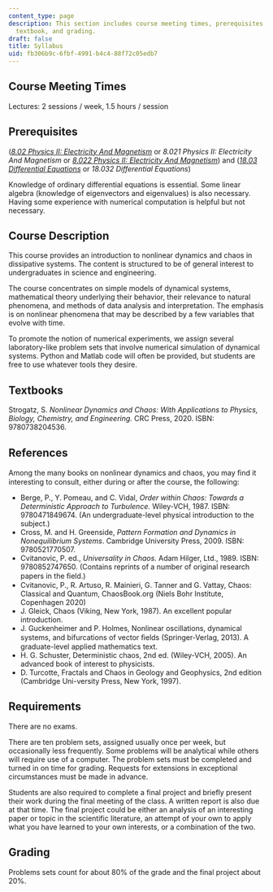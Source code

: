 ```yaml
---
content_type: page
description: This section includes course meeting times, prerequisites, course description,
  textbook, and grading.
draft: false
title: Syllabus
uid: fb306b9c-6fbf-4991-b4c4-88f72c05edb7
---
```

## Course Meeting Times

Lectures: 2 sessions / week, 1.5 hours / session

## Prerequisites

([*8.02 Physics II: Electricity And Magnetism*](https://ocw.mit.edu/courses/8-02-physics-ii-electricity-and-magnetism-spring-2007/) or *8.021 Physics II: Electricity And Magnetism* or [*8.022 Physics II: Electricity And Magnetism*](https://ocw.mit.edu/courses/8-022-physics-ii-electricity-and-magnetism-fall-2004/)) and ([*18.03 Differential Equations*](https://ocw.mit.edu/courses/18-03sc-differential-equations-fall-2011/) or *18.032 Differential Equations*)

Knowledge of ordinary differential equations is essential. Some linear algebra (knowledge of eigenvectors and eigenvalues) is also necessary. Having some experience with numerical computation is helpful but not necessary.

## Course Description

This course provides an introduction to nonlinear dynamics and chaos in dissipative systems. The content is structured to be of general interest to undergraduates in science and engineering. 

The course concentrates on simple models of dynamical systems, mathematical theory underlying their behavior, their relevance to natural phenomena, and methods of data analysis and interpretation. The emphasis is on nonlinear phenomena that may be described by a few variables that evolve with time.

To promote the notion of numerical experiments, we assign several laboratory-like problem sets that involve numerical simulation of dynamical systems. Python and Matlab code will often be provided, but students are free to use whatever tools they desire.

## Textbooks

Strogatz, S. *Nonlinear Dynamics and Chaos: With Applications to Physics, Biology, Chemistry, and Engineering.* CRC Press, 2020. ISBN: 9780738204536.

## References

Among the many books on nonlinear dynamics and chaos, you may ﬁnd it interesting to consult, either during or after the course, the following:

- Berge, P., Y. Pomeau, and C. Vidal, *Order within Chaos: Towards a Deterministic Approach to Turbulence.* Wiley-VCH, 1987. ISBN: 9780471849674. (An undergraduate-level physical introduction to the subject.) 
- Cross, M. and H. Greenside, *Pattern Formation and Dynamics in Nonequilibrium Systems*. Cambridge University Press, 2009. ISBN: 9780521770507.
- Cvitanovic, P. ed., *Universality in Chaos.* Adam Hilger, Ltd., 1989. ISBN: 9780852747650. (Contains reprints of a number of original research papers in the ﬁeld.) 
- Cvitanovic, P., R. Artuso, R. Mainieri, G. Tanner and G. Vattay, Chaos: Classical and Quantum, ChaosBook.org (Niels Bohr Institute, Copenhagen 2020) 
- J. Gleick, Chaos (Viking, New York, 1987). An excellent popular introduction. 
- J. Guckenheimer and P. Holmes, Nonlinear oscillations, dynamical systems, and bifurcations of vector ﬁelds (Springer-Verlag, 2013). A graduate-level applied mathematics text. 
- H. G. Schuster, Deterministic chaos, 2nd ed. (Wiley-VCH, 2005). An advanced book of interest to physicists.
- D. Turcotte, Fractals and Chaos in Geology and Geophysics, 2nd edition (Cambridge Uni-versity Press, New York, 1997).

## Requirements

There are no exams.

There are ten problem sets, assigned usually once per week, but occasionally less frequently. Some problems will be analytical while others will require use of a computer. The problem sets must be completed and turned in on time for grading. Requests for extensions in exceptional circumstances must be made in advance.

Students are also required to complete a final project and briefly present their work during the final meeting of the class. A written report is also due at that time. The final project could be either an analysis of an interesting paper or topic in the scientific literature, an attempt of your own to apply what you have learned to your own interests, or a combination of the two.

## Grading

Problems sets count for about 80% of the grade and the final project about 20%.